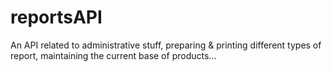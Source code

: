 # reportsAPI
An API related to administrative stuff, preparing & printing different types of report, maintaining the current base of products...
